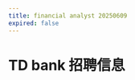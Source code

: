 ```yaml
---
title: financial analyst 20250609
expired: false
---
```


# TD bank 招聘信息

<JobPostingTable job-posting-json-path="td-bank/data/financial-analyst-20250604.json" />
